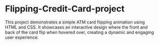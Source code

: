 # Flipping-Credit-Card-project
This project demonstrates a simple ATM card flipping animation using HTML and CSS. It showcases an interactive design where the front and back of the card flip when hovered over, creating a dynamic and engaging user experience.
